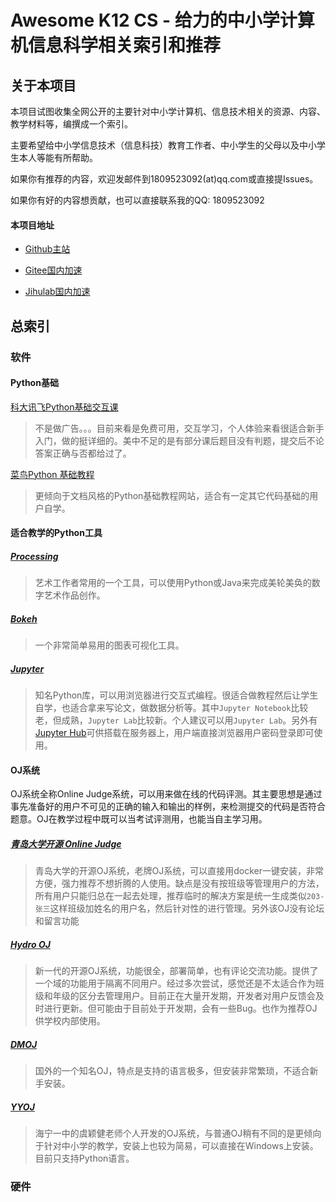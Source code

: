 # Awesome K12 CS - 给力的中小学计算机信息科学相关索引和推荐

## 关于本项目

本项目试图收集全网公开的主要针对中小学计算机、信息技术相关的资源、内容、教学材料等，编撰成一个索引。

主要希望给中小学信息技术（信息科技）教育工作者、中小学生的父母以及中小学生本人等能有所帮助。

如果你有推荐的内容，欢迎发邮件到1809523092(at)qq.com或直接提Issues。

如果你有好的内容想贡献，也可以直接联系我的QQ: 1809523092

#### 本项目地址

- [Github主站](https://github.com/RainGather/awesome_k12_cs)

- [Gitee国内加速](https://gitee.com/assertset/awesome_k12_cs)
- [Jihulab国内加速](https://jihulab.com/raingather/awesome_k12_cs)

## 总索引

### 软件

#### Python基础

[科大讯飞Python基础交互课](https://www.aidaxue.com/activity/mutual?ch=celan)

> 不是做广告。。。目前来看是免费可用，交互学习，个人体验来看很适合新手入门，做的挺详细的。美中不足的是有部分课后题目没有判题，提交后不论答案正确与否都给过了。

[菜鸟Python 基础教程](https://www.runoob.com/python/python-tutorial.html)

> 更倾向于文档风格的Python基础教程网站，适合有一定其它代码基础的用户自学。

#### 适合教学的Python工具

##### [Processing](https://processing.org/)

>  艺术工作者常用的一个工具，可以使用Python或Java来完成美轮美奂的数字艺术作品创作。

##### [Bokeh](https://bokeh.org/)

> 一个非常简单易用的图表可视化工具。

##### [Jupyter](https://jupyter.org/)

> 知名Python库，可以用浏览器进行交互式编程。很适合做教程然后让学生自学，也适合拿来写论文，做数据分析等。其中`Jupyter Notebook`比较老，但成熟，`Jupyter Lab`比较新。个人建议可以用`Jupyter Lab`。另外有[Jupyter Hub](https://jupyter.org/hub)可供搭载在服务器上，用户端直接浏览器用户密码登录即可使用。

#### OJ系统

OJ系统全称Online Judge系统，可以用来做在线的代码评测。其主要思想是通过事先准备好的用户不可见的正确的输入和输出的样例，来检测提交的代码是否符合题意。OJ在教学过程中既可以当考试评测用，也能当自主学习用。

##### <a name="qingdaouoj" href="https://github.com/QingdaoU/OnlineJudge">青岛大学开源 Online Judge</a>

> 青岛大学的开源OJ系统，老牌OJ系统，可以直接用docker一键安装，非常方便，强力推荐不想折腾的人使用。缺点是没有按班级等管理用户的方法，所有用户只能归总在一起去处理，推荐临时的解决方案是统一生成类似`203-张三`这样班级加姓名的用户名，然后针对性的进行管理。另外该OJ没有论坛和留言功能

##### [Hydro OJ](https://github.com/hydro-dev/Hydro)

> 新一代的开源OJ系统，功能很全，部署简单，也有评论交流功能。提供了一个域的功能用于隔离不同用户。经过多次尝试，感觉还是不太适合作为班级和年级的区分去管理用户。目前正在大量开发期，开发者对用户反馈会及时进行更新。但可能由于目前处于开发期，会有一些Bug。也作为推荐OJ供学校内部使用。

##### <a name="DMOJ" href="https://github.com/DMOJ/online-judge">DMOJ</a>

> 国外的一个知名OJ，特点是支持的语言极多，但安装非常繁琐，不适合新手安装。

##### [YYOJ](https://www.bilibili.com/video/BV1x5411E7Pt)

> 海宁一中的虞颖健老师个人开发的OJ系统，与普通OJ稍有不同的是更倾向于针对中小学的教学，安装上也较为简易，可以直接在Windows上安装。目前只支持Python语言。

### 硬件

